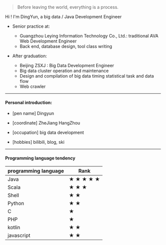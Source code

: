 > Before leaving the world, everything is a process.

Hi ! I'm  DingYun, a big data / Java Development Engineer


* Senior practice at:
  * Guangzhou Leying Information Technology Co., Ltd.: traditional AVA Web Development Engineer
  * Back end, database design, tool class writing

* After graduation:
  * Beijing ZSXJ : Big Data Development Engineer
  * Big data cluster operation and maintenance
  * Design and compilation of big data timing statistical task and data flow
  * Web crawler

----------------------------------------------------------------

#### Personal introduction:

* [pen name] Dingyun

* [coordinate] ZheJiang HangZhou

* [occupation] big data development

* [hobbies]  bilibili, blog, ski


----------------------------------------------------------------

#### Programming language tendency

| programming language | Rank      |
| -------------------- | --------- |
| Java                 | ★ ★ ★ ★ ★ |
| Scala                | ★ ★ ★     |
| Shell                | ★ ★       |
| Python               | ★ ★       |
| C                    | ★         |
| PHP                  | ★         |
| kotlin               | ★ ★       |
| javascript           | ★ ★       |